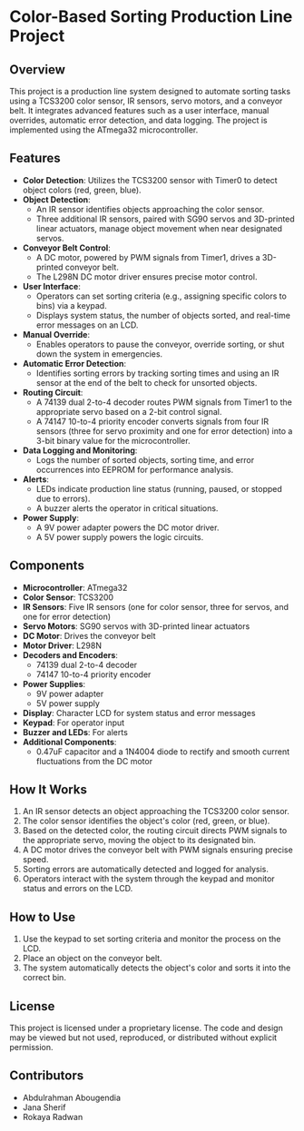 
# Color-Based Sorting Production Line Project

## Overview

This project is a production line system designed to automate sorting tasks using a TCS3200 color sensor, IR sensors, servo motors, and a conveyor belt. It integrates advanced features such as a user interface, manual overrides, automatic error detection, and data logging. The project is implemented using the ATmega32 microcontroller.

## Features

- **Color Detection**: Utilizes the TCS3200 sensor with Timer0 to detect object colors (red, green, blue).
- **Object Detection**:
  - An IR sensor identifies objects approaching the color sensor.
  - Three additional IR sensors, paired with SG90 servos and 3D-printed linear actuators, manage object movement when near designated servos.
- **Conveyor Belt Control**:
  - A DC motor, powered by PWM signals from Timer1, drives a 3D-printed conveyor belt.
  - The L298N DC motor driver ensures precise motor control.
- **User Interface**:
  - Operators can set sorting criteria (e.g., assigning specific colors to bins) via a keypad.
  - Displays system status, the number of objects sorted, and real-time error messages on an LCD.
- **Manual Override**:
  - Enables operators to pause the conveyor, override sorting, or shut down the system in emergencies.
- **Automatic Error Detection**:
  - Identifies sorting errors by tracking sorting times and using an IR sensor at the end of the belt to check for unsorted objects.
- **Routing Circuit**:
  - A 74139 dual 2-to-4 decoder routes PWM signals from Timer1 to the appropriate servo based on a 2-bit control signal.
  - A 74147 10-to-4 priority encoder converts signals from four IR sensors (three for servo proximity and one for error detection) into a 3-bit binary value for the microcontroller.
- **Data Logging and Monitoring**:
  - Logs the number of sorted objects, sorting time, and error occurrences into EEPROM for performance analysis.
- **Alerts**:
  - LEDs indicate production line status (running, paused, or stopped due to errors).
  - A buzzer alerts the operator in critical situations.
- **Power Supply**:
  - A 9V power adapter powers the DC motor driver.
  - A 5V power supply powers the logic circuits.

## Components

- **Microcontroller**: ATmega32
- **Color Sensor**: TCS3200
- **IR Sensors**: Five IR sensors (one for color sensor, three for servos, and one for error detection)
- **Servo Motors**: SG90 servos with 3D-printed linear actuators
- **DC Motor**: Drives the conveyor belt
- **Motor Driver**: L298N
- **Decoders and Encoders**:
  - 74139 dual 2-to-4 decoder
  - 74147 10-to-4 priority encoder
- **Power Supplies**:
  - 9V power adapter
  - 5V power supply
- **Display**: Character LCD for system status and error messages
- **Keypad**: For operator input
- **Buzzer and LEDs**: For alerts
- **Additional Components**:
  - 0.47uF capacitor and a 1N4004 diode to rectify and smooth current fluctuations from the DC motor

## How It Works

1. An IR sensor detects an object approaching the TCS3200 color sensor.
2. The color sensor identifies the object's color (red, green, or blue).
3. Based on the detected color, the routing circuit directs PWM signals to the appropriate servo, moving the object to its designated bin.
4. A DC motor drives the conveyor belt with PWM signals ensuring precise speed.
5. Sorting errors are automatically detected and logged for analysis.
6. Operators interact with the system through the keypad and monitor status and errors on the LCD.

## How to Use

1. Use the keypad to set sorting criteria and monitor the process on the LCD.
2. Place an object on the conveyor belt.
3. The system automatically detects the object's color and sorts it into the correct bin.

## License

This project is licensed under a proprietary license. The code and design may be viewed but not used, reproduced, or distributed without explicit permission.

## Contributors

- Abdulrahman Abougendia
- Jana Sherif
- Rokaya Radwan
